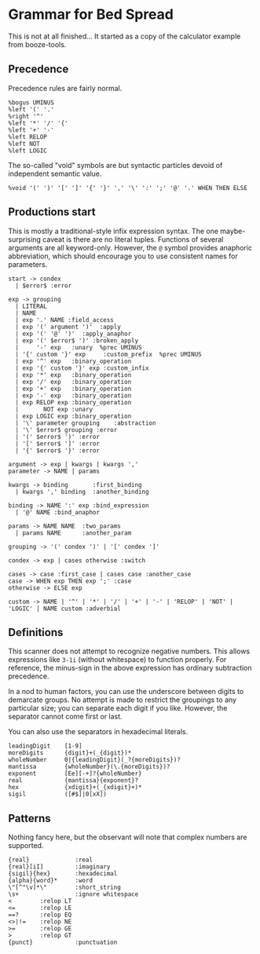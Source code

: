 # Grammar for Bed Spread

This is not at all finished...
It started as a copy of the calculator example from booze-tools.

## Precedence
Precedence rules are fairly normal.
```
%bogus UMINUS
%left '(' '.'
%right '^'
%left '*' '/' '{'
%left '+' '-'
%left RELOP
%left NOT
%left LOGIC
```

The so-called "void" symbols are but syntactic particles devoid of independent semantic value.
```
%void '(' ')' '[' ']' '{' '}' ',' '\' ':' ';' '@' '.' WHEN THEN ELSE
```


## Productions start

This is mostly a traditional-style infix expression syntax.
The one maybe-surprising caveat is there are no literal tuples.
Functions of several arguments are all keyword-only.
However, the `@` symbol provides anaphoric abbreviation,
which should encourage you to use consistent names for parameters.

```
start -> condex
  | $error$ :error

exp -> grouping
  | LITERAL
  | NAME
  | exp '.' NAME :field_access
  | exp '(' argument ')'  :apply
  | exp '(' '@' ')'  :apply_anaphor
  | exp '(' $error$ ')' :broken_apply
  |     '-' exp   :unary  %prec UMINUS
  | '{' custom '}' exp     :custom_prefix  %prec UMINUS
  | exp '^' exp   :binary_operation
  | exp '{' custom '}' exp :custom_infix
  | exp '*' exp   :binary_operation
  | exp '/' exp   :binary_operation
  | exp '+' exp   :binary_operation
  | exp '-' exp   :binary_operation
  | exp RELOP exp :binary_operation
  |       NOT exp :unary
  | exp LOGIC exp :binary_operation
  | '\' parameter grouping    :abstraction
  | '\' $error$ grouping :error
  | '(' $error$ ')' :error
  | '[' $error$ ']' :error
  | '{' $error$ '}' :error
  
argument -> exp | kwargs | kwargs ','
parameter -> NAME | params

kwargs -> binding       :first_binding
  | kwargs ',' binding  :another_binding

binding -> NAME ':' exp :bind_expression
  | '@' NAME :bind_anaphor

params -> NAME NAME  :two_params
  | params NAME      :another_param

grouping -> '(' condex ')' | '[' condex ']'
  
condex -> exp | cases otherwise :switch

cases -> case :first_case | cases case :another_case
case -> WHEN exp THEN exp ';' :case
otherwise -> ELSE exp

custom -> NAME | '^' | '*' | '/' | '+' | '-' | 'RELOP' | 'NOT' | 'LOGIC' | NAME custom :adverbial

```

## Definitions
This scanner does not attempt to recognize negative numbers.
This allows expressions like `3-1i` (without whitespace) to function properly.
For reference, the minus-sign in the above expression has ordinary subtraction precedence.

In a nod to human factors, you can use the underscore between digits to demarcate groups.
No attempt is made to restrict the groupings to any particular size;
you can separate each digit if you like. However, the separator cannot come first or last.

You can also use the separators in hexadecimal literals.
```
leadingDigit    [1-9]
moreDigits      {digit}+(_{digit})*
wholeNumber     0|{leadingDigit}(_?{moreDigits})?
mantissa        {wholeNumber}(\.{moreDigits})?
exponent        [Ee][-+]?{wholeNumber}
real            {mantissa}{exponent}?
hex             {xdigit}+(_{xdigit}+)*
sigil           ([#$]|0[xX])
```
## Patterns
Nothing fancy here, but the observant will note that complex numbers are supported.
```
{real}             :real
{real}[iI]         :imaginary
{sigil}{hex}       :hexadecimal
{alpha}{word}*     :word
\"[^"\v]*\"        :short_string
\s+                :ignore whitespace
<        :relop LT
<=       :relop LE
==?      :relop EQ
<>|!=    :relop NE
>=       :relop GE
>        :relop GT
{punct}            :punctuation
```
